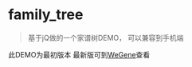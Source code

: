 # family_tree

>基于jQ做的一个家谱树DEMO， 可以兼容到手机端

此DEMO为最初版本 最新版可到[WeGene](https://www.wegene.com/family/)查看
